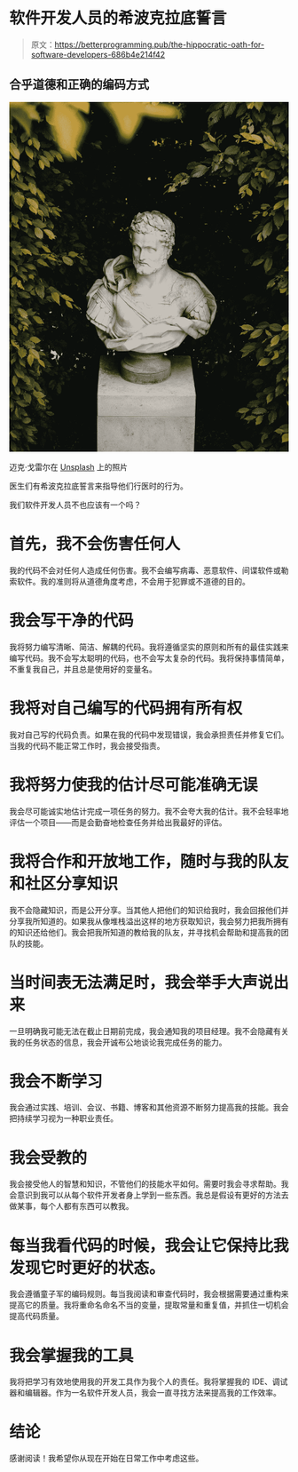 # 软件开发人员的希波克拉底誓言

> 原文：<https://betterprogramming.pub/the-hippocratic-oath-for-software-developers-686b4e214f42>

## 合乎道德和正确的编码方式

![](img/2f1a370660880e58f1b8c0022e2757ac.png)

迈克·戈雷尔在 [Unsplash](https://unsplash.com?utm_source=medium&utm_medium=referral) 上的照片

医生们有希波克拉底誓言来指导他们行医时的行为。

我们软件开发人员不也应该有一个吗？

# 首先，我不会伤害任何人

我的代码不会对任何人造成任何伤害。我不会编写病毒、恶意软件、间谍软件或勒索软件。我的准则将从道德角度考虑，不会用于犯罪或不道德的目的。

# 我会写干净的代码

我将努力编写清晰、简洁、解耦的代码。我将遵循坚实的原则和所有的最佳实践来编写代码。我不会写太聪明的代码，也不会写太复杂的代码。我将保持事情简单，不重复我自己，并且总是使用好的变量名。

# 我将对自己编写的代码拥有所有权

我对自己写的代码负责。如果在我的代码中发现错误，我会承担责任并修复它们。当我的代码不能正常工作时，我会接受指责。

# 我将努力使我的估计尽可能准确无误

我会尽可能诚实地估计完成一项任务的努力。我不会夸大我的估计。我不会轻率地评估一个项目——而是会勤奋地检查任务并给出我最好的评估。

# 我将合作和开放地工作，随时与我的队友和社区分享知识

我不会隐藏知识，而是公开分享。当其他人把他们的知识给我时，我会回报他们并分享我所知道的。如果我从像堆栈溢出这样的地方获取知识，我会努力把我所拥有的知识还给他们。我会把我所知道的教给我的队友，并寻找机会帮助和提高我的团队的技能。

# 当时间表无法满足时，我会举手大声说出来

一旦明确我可能无法在截止日期前完成，我会通知我的项目经理。我不会隐藏有关我的任务状态的信息，我会开诚布公地谈论我完成任务的能力。

# 我会不断学习

我会通过实践、培训、会议、书籍、博客和其他资源不断努力提高我的技能。我会把持续学习视为一种职业责任。

# 我会受教的

我会接受他人的智慧和知识，不管他们的技能水平如何。需要时我会寻求帮助。我会意识到我可以从每个软件开发者身上学到一些东西。我总是假设有更好的方法去做某事，每个人都有东西可以教我。

# 每当我看代码的时候，我会让它保持比我发现它时更好的状态。

我会遵循童子军的编码规则。每当我阅读和审查代码时，我会根据需要通过重构来提高它的质量。我将重命名命名不当的变量，提取常量和重复值，并抓住一切机会提高代码质量。

# 我会掌握我的工具

我将把学习有效地使用我的开发工具作为我个人的责任。我将掌握我的 IDE、调试器和编辑器。作为一名软件开发人员，我会一直寻找方法来提高我的工作效率。

# 结论

感谢阅读！我希望你从现在开始在日常工作中考虑这些。